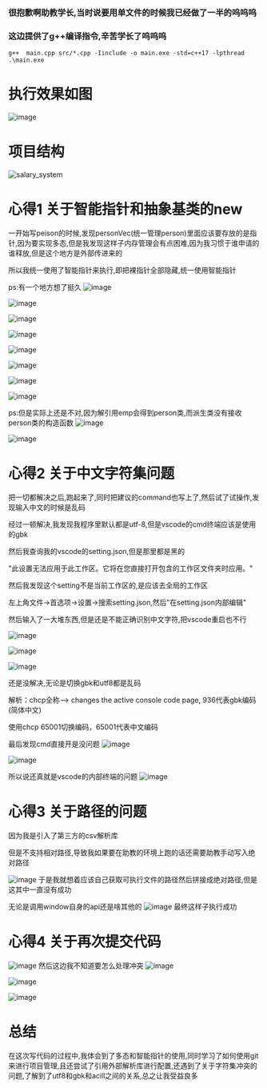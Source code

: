 ### 很抱歉啊助教学长,当时说要用单文件的时候我已经做了一半的呜呜呜

### 这边提供了g++编译指令,辛苦学长了呜呜呜

```shell
g++  main.cpp src/*.cpp -Iinclude -o main.exe -std=c++17 -lpthread
.\main.exe
```
# 执行效果如图
![image](https://github.com/user-attachments/assets/85872524-c63b-40f9-a34d-fead50a79c3d)

# 项目结构
![salary_system](https://github.com/user-attachments/assets/f68a6174-bad6-4536-8f6d-8da25fd0b6a6)

# 心得1 关于智能指针和抽象基类的new

一开始写peison的时候,发现personVec(统一管理person)里面应该要存放的是指针,因为要实现多态,但是我发现这样子内存管理会有点困难,因为我习惯于谁申请的谁释放,但是这个地方是外部传进来的

所以我统一使用了智能指针来执行,即把裸指针全部隐藏,统一使用智能指针

ps:有一个地方想了挺久
![image](https://github.com/user-attachments/assets/b7137040-f441-46a5-aca8-85adfe82be1c)

![image](https://github.com/user-attachments/assets/7c6d1ea2-6f17-488f-ab4f-e09aa726cb4e)

![image](https://github.com/user-attachments/assets/7df44a9c-51bf-4a37-805b-fd4f4ee0dba9)

![image](https://github.com/user-attachments/assets/74ba5089-e477-4713-8f1a-8efba06a6491)

![image](https://github.com/user-attachments/assets/a45a4a18-71a0-4665-9105-bb3dc1a4f54d)

![image](https://github.com/user-attachments/assets/ea3345a3-3648-4d3f-821e-199b54f9ef31)

![image](https://github.com/user-attachments/assets/afc7ebb5-d49c-43b6-9f53-50693e7cc961)

![image](https://github.com/user-attachments/assets/a57ac586-d042-4fa5-8129-5952eff81963)

ps:但是实际上还是不对,因为解引用emp会得到person类,而派生类没有接收person类的构造函数
![image](https://github.com/user-attachments/assets/5b796796-c3a4-43e9-9e7c-f51c9b543841)

![image](https://github.com/user-attachments/assets/e0e1f020-e957-43e8-a12a-7d112199930e)



# 心得2 关于中文字符集问题

把一切都解决之后,跑起来了,同时把建议的command也写上了,然后试了试操作,发现输入中文的时候是乱码

经过一顿解决,我发现我程序里默认都是utf-8,但是vscode的cmd终端应该是使用的gbk

然后我查询我的vscode的setting.json,但是那里都是黑的

"此设置无法应用于此工作区。它将在您直接打开包含的工作区文件夹时应用。"

然后我发现这个setting不是当前工作区的,是应该去全局的工作区

左上角文件->首选项->设置->搜索setting.json,然后"在setting.json内部编辑"

然后输入了一大堆东西,但是还是不能正确识别中文字符,把vscode重启也不行

![image](https://github.com/user-attachments/assets/80c4d54e-83e3-42f6-8606-759bb1710645)

![image](https://github.com/user-attachments/assets/13d10ab2-e8f2-4d34-9247-40f3efc49935)

![image](https://github.com/user-attachments/assets/02e818c1-8266-408e-92d3-429ee5bdbaa7)

还是没解决,无论是切换gbk和utf8都是乱码

解析：chcp全称—> changes the active console code page, 936代表gbk编码(简体中文)

使用chcp 65001切换编码，65001代表中文编码

最后发现cmd直接开是没问题
![image](https://github.com/user-attachments/assets/b1472eaa-2bc7-4e29-adbb-3a0dc24066d4)

![image](https://github.com/user-attachments/assets/f937352b-97f4-4b54-9e74-1ac0fe13b98b)

所以说还真就是vscode的内部终端的问题 
![image](https://github.com/user-attachments/assets/b57b0141-2deb-47d8-b538-91e8831d8cd4)


# 心得3 关于路径的问题

因为我是引入了第三方的csv解析库

但是不支持相对路径,导致我如果要在助教的环境上跑的话还需要助教手动写入绝对路径

![image](https://github.com/user-attachments/assets/69ebc900-d06e-4e0d-905d-810c5bdc6cb8)
于是我就想着应该自己获取可执行文件的路径然后拼接成绝对路径,但是这其中一直没有成功

无论是调用window自身的api还是啥其他的
![image](https://github.com/user-attachments/assets/0448a747-a8d1-403e-a3c5-e261ca5e7969)
最终这样子执行成功

# 心得4 关于再次提交代码
![image](https://github.com/user-attachments/assets/8b92e15d-9452-44e9-b889-a8db1e0c0399)
然后这边我不知道要怎么处理冲突
![image](https://github.com/user-attachments/assets/f4df66fb-be4a-48e5-8b76-bc096e46bfc0)

![image](https://github.com/user-attachments/assets/63e0f376-372c-4d49-a14e-cb35e454cd21)

![image](https://github.com/user-attachments/assets/39a529eb-01b5-4234-bc71-19054e560dc8)


# 总结
在这次写代码的过程中,我体会到了多态和智能指针的使用,同时学习了如何使用git来进行项目管理,且还尝试了引用外部解析库进行配置,还遇到了关于字符集冲突的问题,了解到了utf8和gbk和acill之间的关系,总之让我受益良多
